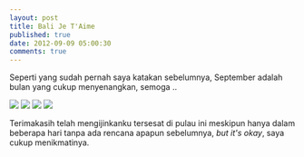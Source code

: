 ```yaml
---
layout: post
title: Bali Je T'Aime
published: true
date: 2012-09-09 05:00:30
comments: true
---
```


Seperti yang sudah pernah saya katakan sebelumnya, September adalah bulan yang  cukup menyenangkan, semoga ..

![](http://3.bp.blogspot.com/-elC-0jmLp5g/UEynUMsDPBI/AAAAAAAAA_w/FsxnNA5UNuk/s1600/kuta.jpg)
![](http://1.bp.blogspot.com/-P8zrulHCJP0/UEytGU3pM9I/AAAAAAAABAo/9CNb81Xp-Kw/s1600/people.jpg)
![](http://2.bp.blogspot.com/-6su75RRjU_8/UEypE5htWlI/AAAAAAAABAA/ENCsTbk_b6w/s1600/bedugul.jpg)
![](http://2.bp.blogspot.com/-THOsp3reJ6Y/UEypgWNnDrI/AAAAAAAABAI/Aeceq1vXfvQ/s1600/bedugul+2.jpg)

Terimakasih telah mengijinkanku tersesat di pulau ini meskipun hanya dalam beberapa hari tanpa ada rencana apapun sebelumnya, *but it's okay*, saya cukup menikmatinya.

